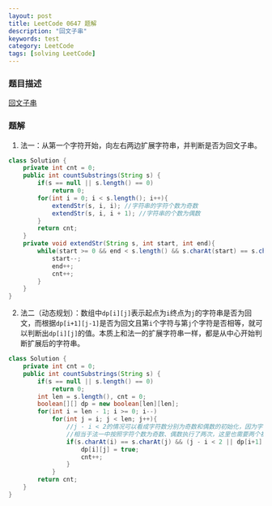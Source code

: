 ```yaml
---
layout: post
title: LeetCode 0647 题解
description: "回文子串"
keywords: test
category: LeetCode
tags: [solving LeetCode]
---
```


### 题目描述
[回文子串](https://leetcode-cn.com/problems/palindromic-substrings/)

### 题解
1. 法一：从第一个字符开始，向左右两边扩展字符串，并判断是否为回文子串。
```java
class Solution {
    private int cnt = 0;
    public int countSubstrings(String s) {
        if(s == null || s.length() == 0)
            return 0;
        for(int i = 0; i < s.length(); i++){
            extendStr(s, i, i); //字符串的字符个数为奇数
            extendStr(s, i, i + 1); //字符串的个数为偶数
        }
        return cnt;
    }
    private void extendStr(String s, int start, int end){
        while(start >= 0 && end < s.length() && s.charAt(start) == s.charAt(end)){
            start--;
            end++;
            cnt++;
        }
    }
}
```
2. 法二（动态规划）：数组中`dp[i][j]`表示起点为`i`终点为`j`的字符串是否为回文，而根据`dp[i+1][j-1]`是否为回文且第`i`个字符与第`j`个字符是否相等，就可以判断出`dp[i][j]`的值。本质上和法一的扩展字符串一样，都是从中心开始判断扩展后的字符串。
```java
class Solution {
    private int cnt = 0;
    public int countSubstrings(String s) {
        if(s == null || s.length() == 0)
            return 0;
        int len = s.length(), cnt = 0;
        boolean[][] dp = new boolean[len][len];
        for(int i = len - 1; i >= 0; i--)
            for(int j = i; j < len; j++){
                //j - i < 2的情况可以看成字符数分别为奇数和偶数的初始化，因为字符数为1、2的字符串且字符相等一定是回文串；
                //相当于法一中按照字符个数为奇数、偶数执行了两次，这里也需要两个初始化。
                if(s.charAt(i) == s.charAt(j) && (j - i < 2 || dp[i+1][j-1])){
                    dp[i][j] = true;
                    cnt++;
                }
            }
        return cnt;
    }
}
```